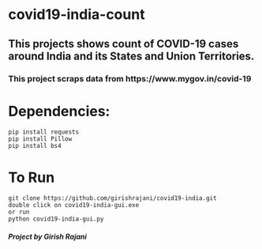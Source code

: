 # covid19-india-count
<h2>This projects shows count of COVID-19 cases around India and its States and Union Territories. </h2>
<h3>This project scraps data from https://www.mygov.in/covid-19</h3>
<h1>Dependencies:</h1> 

```
pip install requests
pip install Pillow
pip install bs4
```
<h1> To Run </h1>

```
git clone https://github.com/girishrajani/covid19-india.git
double click on covid19-india-gui.exe
or run
python covid19-india-gui.py
```

<h5> Project by Girish Rajani </h5>
